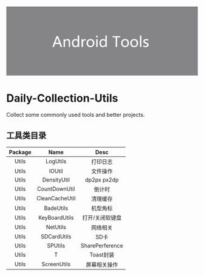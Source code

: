 ![avatar](/assets/icon.png)

# Daily-Collection-Utils

Collect some commonly used tools and better projects.

## 工具类目录
| Package | Name | Desc | 
| :-: | :-: | :-: | 
| Utils | LogUtils | 打印日志 | 
| Utils | IOUtil | 文件操作 | 
| Utils | DensityUtil | dp2px px2dp |
| Utils | CountDownUtil | 倒计时 |
| Utils | CleanCacheUtil | 清理缓存 |
| Utils | BadeUtils | 机型角标 |
| Utils | KeyBoardUtils | 打开/关闭软键盘 |
| Utils | NetUtils | 网络相关 |
| Utils | SDCardUtils | SD卡 |
| Utils | SPUtils | SharePerference |
| Utils | T | Toast封装 |
| Utils | ScreenUtils | 屏幕相关操作 |
